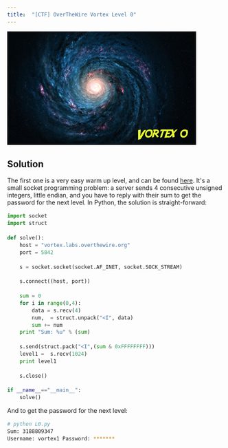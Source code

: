```yaml
---
title:  "[CTF] OverTheWire Vortex Level 0"
---
```


![Logo](/assets/images/vortex0.png)

## Solution
The first one is a very easy warm up level, and can be found [here](http://overthewire.org/wargames/vortex/vortex0.html). It's a small socket programming problem: a server sends 4 consecutive unsigned integers, little endian, and you have to reply with their sum to get the password for the next level. In Python, the solution is straight-forward:

```python
import socket
import struct
 
def solve():
    host = "vortex.labs.overthewire.org"
    port = 5842
     
    s = socket.socket(socket.AF_INET, socket.SOCK_STREAM)
     
    s.connect((host, port))
     
    sum = 0
    for i in range(0,4):
        data = s.recv(4)
        num,  = struct.unpack("<I", data)
        sum += num
    print "Sum: %u" % (sum)
     
    s.send(struct.pack("<I",(sum & 0xFFFFFFFF)))
    level1 =  s.recv(1024)
    print level1
 
    s.close()
         
if __name__=="__main__":        
    solve()
```

And to get the password for the next level:
```bash
# python L0.py 
Sum: 3188809347
Username: vortex1 Password: *******
```
